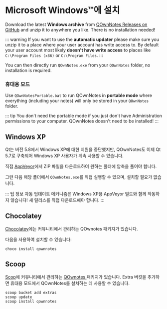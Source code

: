 # Microsoft Windows™에 설치

Download the latest **Windows archive** from [QOwnNotes Releases on GitHub](https://github.com/pbek/QOwnNotes/releases) and unzip it to anywhere you like. There is no installation needed!

::: warning If you want to use the **automatic updater** please make sure you unzip it to a place where your user account has write access to. By default your user account most likely **doesn't have write access** to places like `C:\Program Files (x86)` or `C:\Program Files`. :::

You can then directly run `QOwnNotes.exe` from your `QOwnNotes` folder, no installation is required.

### 휴대용 모드

Use `QOwnNotesPortable.bat` to run QOwnNotes in **portable mode** where everything (including your notes) will only be stored in your `QOwnNotes` folder.

::: tip
You don't need the portable mode if you just don't have Administration permissions
to your computer. QOwnNotes doesn't need to be installed!
:::

## Windows XP

Qt는 버전 5.8에서 Windows XP에 대한 지원을 중단했지만, QOwnNotes도 이제 Qt 5.7로 구축되어 Windows XP 사용자가 계속 사용할 수 있습니다.

직접 [AppVeyor](https://ci.appveyor.com/project/pbek/qownnotes/build/artifacts)에서 ZIP 파일을 다운로드하여 원하는 폴더에 압축을 풀어야 합니다.

그런 다음 해당 폴더에서 `QOwnNotes.exe`를 직접 실행할 수 있으며, 설치할 필요가 없습니다.

::: 팁 정보
자동 업데이트 메커니즘은 Windows XP용 AppVeyor 빌드와 함께 작동하지 않습니다!
새 릴리스를 직접 다운로드해야 합니다.
:::

## Chocolatey

[ Chocolatey](https://chocolatey.org/packages/qownnotes/)에는 커뮤니티에서 관리하는 QOwnotes 패키지가 있습니다.

다음을 사용하여 설치할 수 있습니다:

```shell
choco install qownnotes
```

## Scoop

[Scop](https://scoop.sh/)에 커뮤니티에서 관리하는 [QOwnotes ](https://github.com/ScoopInstaller/Extras/blob/master/bucket/qownnotes.json) 패키지가 있습니다. Extra 버킷을 추가하면 휴대용 모드에서 QOwnNotes를 설치하는 데 사용할 수 있습니다.

```shell
scoop bucket add extras
scoop update
scoop install qownnotes
```
